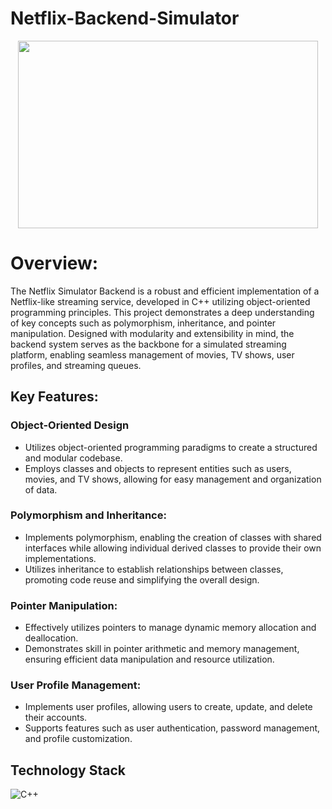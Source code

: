 # Netflix-Backend-Simulator

<p align="center">
  <img width="480" height="300" src="images/netflix.jpg">
</p>



# Overview:
The Netflix Simulator Backend is a robust and efficient implementation of a Netflix-like streaming service, developed in C++ utilizing object-oriented programming principles. This project demonstrates a deep understanding of key concepts such as polymorphism, inheritance, and pointer manipulation. Designed with modularity and extensibility in mind, the backend system serves as the backbone for a simulated streaming platform, enabling seamless management of movies, TV shows, user profiles, and streaming queues.
## Key Features:

### Object-Oriented Design

- Utilizes object-oriented programming paradigms to create a structured and modular codebase.
- Employs classes and objects to represent entities such as users, movies, and TV shows, allowing for easy management and organization of data.

### Polymorphism and Inheritance:

- Implements polymorphism, enabling the creation of classes with shared interfaces while allowing individual derived classes to provide their own implementations.
- Utilizes inheritance to establish relationships between classes, promoting code reuse and simplifying the overall design.

### Pointer Manipulation:

- Effectively utilizes pointers to manage dynamic memory allocation and deallocation.
- Demonstrates skill in pointer arithmetic and memory management, ensuring efficient data manipulation and resource utilization.

### User Profile Management:

- Implements user profiles, allowing users to create, update, and delete their accounts.
- Supports features such as user authentication, password management, and profile customization.

## Technology Stack
![C++](https://img.shields.io/badge/c++-%2300599C.svg?style=for-the-badge&logo=c%2B%2B&logoColor=white)


